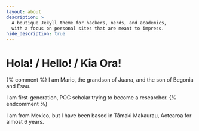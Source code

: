 ```yaml
---
layout: about
description: >
  A boutique Jekyll theme for hackers, nerds, and academics,
  with a focus on personal sites that are meant to impress.
hide_description: true
---
```


# Hola! / Hello! / Kia Ora! 

{% comment %} 
    I am Mario, the grandson of Juana, and the son of Begonia and Esau. 

I am first-generation, POC scholar trying to become a researcher. 
{% endcomment %}



I am from Mexico, but I have been based in Tāmaki Makaurau, Aotearoa for almost 6 years.

